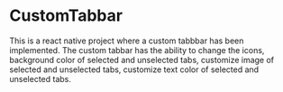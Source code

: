 # CustomTabbar
This is a react native project where a custom tabbbar has been implemented. The custom tabbar has the ability to change the icons, background color
of selected and unselected tabs, customize image of selected and unselected tabs, customize text color of selected and unselected tabs.
